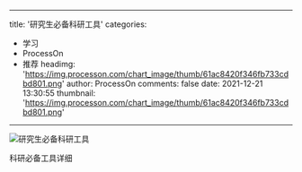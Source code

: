 
---
title: '研究生必备科研工具'
categories: 
 - 学习
 - ProcessOn
 - 推荐
headimg: 'https://img.processon.com/chart_image/thumb/61ac8420f346fb733cdbd801.png'
author: ProcessOn
comments: false
date: 2021-12-21 13:30:55
thumbnail: 'https://img.processon.com/chart_image/thumb/61ac8420f346fb733cdbd801.png'
---

<div>   
<img class="thumb" alt="研究生必备科研工具" src="https://img.processon.com/chart_image/thumb/61ac8420f346fb733cdbd801.png" referrerpolicy="no-referrer">
<p>科研必备工具详细</p>  
</div>
            